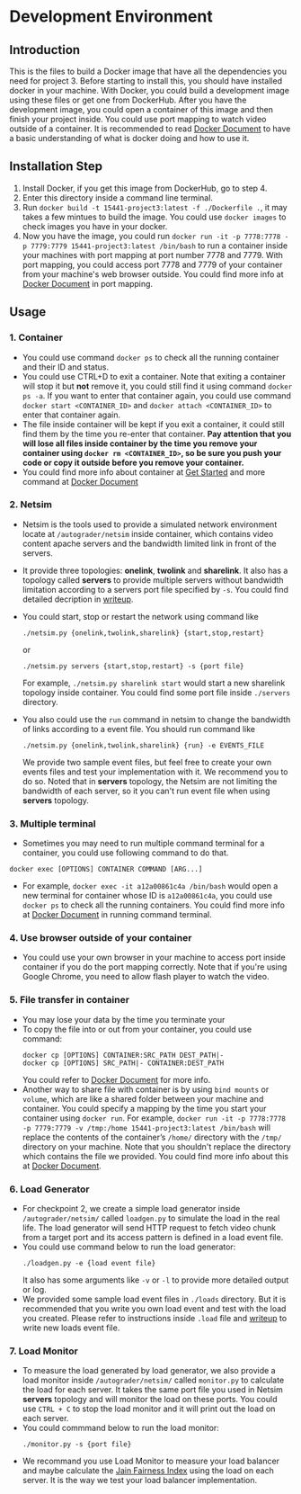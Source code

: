# Development Environment
## Introduction
This is the files to build a Docker image that have all the dependencies you need for project 3. Before starting to install this, you should have installed docker in your machine. With Docker, you could build a development image using these files or get one from DockerHub. After you have the development image, you could open a container of this image and then finish your project inside. You could use port mapping to watch video outside of a container. It is recommended to read [Docker Document](https://docs.docker.com/) to have a basic understanding of what is docker doing and how to use it. 

## Installation Step
  1. Install Docker, if you get this image from DockerHub, go to step 4.
  2. Enter this directory inside a command line terminal.
  3. Run `docker build -t 15441-project3:latest -f ./Dockerfile .`, it may takes a few mintues to build the image. You could use `docker images` to check images you have in your docker.
  4. Now you have the image, you could run 
  `docker run -it -p 7778:7778 -p 7779:7779 15441-project3:latest /bin/bash` to run a container inside your machines with port mapping at port number 7778 and 7779. With port mapping, you could access port 7778 and 7779 of your container from your machine's web browser outside. You could find more info at [Docker Document](https://docs.docker.com/config/containers/container-networking/) in port mapping.
  
## Usage
  ### 1. Container
  * You could use command `docker ps` to check all the running container and their ID and status.
  * You could use CTRL+D to exit a container. Note that exiting a container will stop it but **not** remove it, you could still find it using command `docker ps -a`. If you want to enter that container again, you could use command `docker start <CONTAINER_ID>` and `docker attach <CONTAINER_ID>` to enter that container again.
  * The file inside container will be kept if you exit a container, it could still find them by the time you re-enter that container. **Pay attention that you will lose all files inside container by the time you remove your container using `docker rm <CONTAINER_ID>`, so be sure you push your code or copy it outside before you remove your container.**
  * You could find more info about container at [Get Started](https://docs.docker.com/get-started/) and more command at [Docker Document](https://docs.docker.com/engine/reference/commandline/container/)
  ### 2. Netsim
  * Netsim is the tools used to provide a simulated network environment locate at `/autograder/netsim` inside container, which contains video content apache servers and the bandwidth limited link in front of the servers.
  * It provide three topologies: **onelink**, **twolink** and **sharelink**. It also has a topology called **servers** to provide multiple servers without bandwidth limitation according to a servers port file specified by `-s`. You could find detailed decription in [writeup](https://www.overleaf.com/project/5e8e2e175cc9d70001c08adb).
  * You could start, stop or restart the network using command like 
    ```
    ./netsim.py {onelink,twolink,sharelink} {start,stop,restart}
    ```
    
    or 
    
    ```
    ./netsim.py servers {start,stop,restart} -s {port file}
    ```
    For example, `./netsim.py sharelink start` would start a new sharelink topology inside container. You could find some port file inside `./servers` directory.
  * You also could use the `run` command in netsim to change the bandwidth of links according to a event file. You should run command like 
    ```
    ./netsim.py {onelink,twolink,sharelink} {run} -e EVENTS_FILE
    ```
    We provide two sample event files, but feel free to create your own events files and test your implementation with it. We recommend you to do so. Noted that in **servers** topology, the Netsim are not limiting the bandwidth of each server, so it you can't run event file when using **servers** topology.
    
  ### 3. Multiple terminal
  * Sometimes you may need to run multiple command terminal for a container, you could use following command to do that.
  ```
  docker exec [OPTIONS] CONTAINER COMMAND [ARG...]
  ```
  * For example, `docker exec -it a12a00861c4a /bin/bash` would open a new terminal for container whose ID is `a12a00861c4a`, you could use `docker ps` to check all the running containers. You could find more info at [Docker Document](https://docs.docker.com/engine/reference/commandline/exec/) in running command terminal.
  ### 4. Use browser outside of your container
  * You could use your own browser in your machine to access port inside container if you do the port mapping correctly. Note that if you're using Google Chrome, you need to allow flash player to watch the video.
  ### 5. File transfer in container
  * You may lose your data by the time you terminate your 
  * To copy the file into or out from your container, you could use command:
    ```
    docker cp [OPTIONS] CONTAINER:SRC_PATH DEST_PATH|-
    docker cp [OPTIONS] SRC_PATH|- CONTAINER:DEST_PATH
    ```
    You could refer to [Docker Document](https://docs.docker.com/engine/reference/commandline/cp/) for more info.
  * Another way to share file with container is by using `bind mounts` or `volume`, which are like a shared folder between your machine and container. You could specify a mapping by the time you start your container using `docker run`. For example,
  `docker run -it -p 7778:7778 -p 7779:7779 -v /tmp:/home 15441-project3:latest /bin/bash` will replace the contents of the container’s `/home/` directory with the `/tmp/` directory on your machine. Note that you shouldn't replace the directory which contains the file we provided. You could find more info about this at [Docker Document](https://docs.docker.com/storage/bind-mounts/).
  ### 6. Load Generator
  * For checkpoint 2, we create a simple load generator inside `/autograder/netsim/` called `loadgen.py` to simulate the load in the real life. The load generator will send HTTP request to fetch video chunk from a target port and its access pattern is defined in a load event file.
  * You could use command below to run the load generator:
    ```
    ./loadgen.py -e {load event file}
    ```
    It also has some arguments like `-v` or `-l` to provide more detailed output or log.
  * We provided some sample load event files in `./loads` directory. But it is recommended that you write you own load event and test with the load you created. Please refer to instructions inside `.load` file and [writeup](https://www.overleaf.com/project/5e8e2e175cc9d70001c08adb) to write new loads event file.
  ### 7. Load Monitor
  * To measure the load generated by load generator, we also provide a load monitor inside `/autograder/netsim/` called `monitor.py` to calculate the load for each server. It takes the same port file you used in Netsim **servers** topology and will monitor the load on these ports. You could use `CTRL + C` to stop the load monitor and it will print out the load on each server.
  * You could commmand below to run the load monitor:
    ```
    ./monitor.py -s {port file}
    ```
  * We recommand you use Load Monitor to measure your load balancer and maybe calculate the [Jain Fairness Index](https://en.wikipedia.org/wiki/Fairness_measure) using the load on each server. It is the way we test your load balancer implementation.
